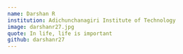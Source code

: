 ```yaml
---
name: Darshan R
institution: Adichunchanagiri Institute of Technology
image: darshanr27.jpg
quote: In life, life is important
github: darshanr27
---
```

